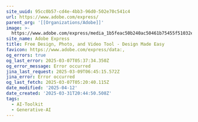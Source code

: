 ```yaml
---
site_uuid: 95cc0b57-cd4e-4bb3-96d0-502e70c541c4
url: https://www.adobe.com/express/
parent_org: '[[Organizations/Adobe]]'
image: >-
  https://www.adobe.com/express/media_1b5feac50b240ac50461b75455f51032ee15e002d.jpeg?width=1200&format=pjpg&optimize=medium
site_name: Adobe Express
title: Free Design, Photo, and Video Tool - Design Made Easy
favicon: https://www.adobe.com/express/data:,
og_errors: true
og_last_error: 2025-03-07T05:37:34.350Z
og_error_message: Error occurred
jina_last_request: 2025-03-09T06:45:15.572Z
jina_error: Error occurred
og_last_fetch: 2025-03-07T05:20:40.115Z
date_modified: '2025-04-12'
date_created: '2025-03-31T20:44:50.508Z'
tags:
  - AI-Toolkit
  - Generative-AI
---
```



































































